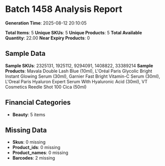 # Batch 1458 Analysis Report

**Generation Time**: 2025-08-12 20:10:05

**Total Items**: 5
**Unique SKUs**: 5
**Unique Products**: 5
**Total Available Quantity**: 22.00
**Near Expiry Products**: 0

## Sample Data
**Sample SKUs**: 2325131, 1925112, 9294091, 1408822, 33389214
**Sample Products**: Mavala Double Lash Blue (10ml), L'Oréal Paris Glycolic Bright Instant Glowing Serum (30ml), Garnier Fast Bright Vitamin-C Serum (30ml), L'Oreal Paris Hyaluron Expert Serum With Hyaluronic Acid (30ml), VT Cosmetics Reedle Shot 100 Cica (50ml)

## Financial Categories
- **Beauty**: 5 items

## Missing Data
- **Skus**: 0 missing
- **Product_ids**: 0 missing
- **Product_names**: 0 missing
- **Barcodes**: 2 missing
